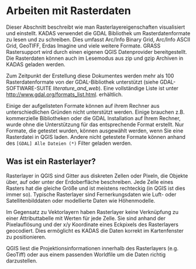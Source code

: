 # Arbeiten mit Rasterdaten <a name="#working-with-raster-data"></a>

Dieser Abschnitt beschreibt wie man Rasterlayereigenschaften visualisiert und einstellt. KADAS verwendet die GDAL Bibliothek um Rasterdatenformate zu lesen und zu schreiben. Dies umfasst Arc/Info Binary Grid, Arc/Info ASCII Grid, GeoTIFF, Erdas Imagine und viele weitere Formate. GRASS Rastersupport wird durch einen eigenen QGIS Datenprovider bereitgestellt. Die Rasterdaten können auch im Lesemodus aus zip und gzip Archiven in KADAS geladen werden.

Zum Zeitpunkt der Erstellung diese Dokumentes werden mehr als 100 Rasterdatenformate von der GDAL-Bibliothek unterstützt (siehe GDAL-SOFTWARE-SUITE *literature\_and\_web*). Eine vollständige Liste ist unter <a href="http://www.gdal.org/formats_list.html">http://www.gdal.org/formats_list.html</a>. erhältlich.

Einige der aufgelisteten Formate können auf ihrem Rechner aus unterschiedlichen Gründen nicht unterstützt werden. Einige brauchen z.B. kommerzielle Bibliotheken oder die GDAL Installation auf Ihrem Rechner, wurde ohne die Unterstützung für das entsprechende Format erstellt. Nur Formate, die getestet wurden, können ausgewählt werden, wenn Sie eine Rasterdatei in QGIS laden. Andere nicht getestete Formate können anhand des `[GDAL] Alle Dateien (*)` Filter geladen werden.

## Was ist ein Rasterlayer? <a name="#what-is-raster-data"></a>

Rasterlayer in QGIS sind Gitter aus diskreten Zellen oder Pixeln, die Objekte über, auf oder unter der Erdoberfläche beschreiben. Jede Zelle eines Rasters hat die gleiche Größe und ist meistens rechteckig (in QGIS ist dies immer so). Typische Rasterlayer sind Fernerkungsdaten wie Luft- oder Satellitenbilddaten oder modellierte Daten wie Höhenmodelle.

Im Gegensatz zu Vektorlayern haben Rasterlayer keine Verknüpfung zu einer Attributtabelle mit Werten für jede Zelle. Sie sind anhand der Pixelauflösung und der x/y Koordinate eines Eckpixels des Rasterlayers geocodiert. Dies ermöglicht es KADAS die Daten korrekt im Kartenfenster zu positionieren.

QGIS liest die Projektionsinformationen innerhalb des Rasterlayers (e.g. GeoTiff) oder aus einem passenden Worldfile um die Daten richtig darzustellen.




